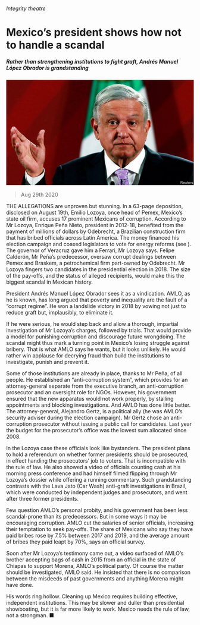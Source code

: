 ###### Integrity theatre

# Mexico’s president shows how not to handle a scandal 

##### Rather than strengthening institutions to fight graft, Andrés Manuel López Obrador is grandstanding 

![image](images/20200829_LDP002_0.jpg) 

> Aug 29th 2020 

THE ALLEGATIONS are unproven but stunning. In a 63-page deposition, disclosed on August 19th, Emilio Lozoya, once head of Pemex, Mexico’s state oil firm, accuses 17 prominent Mexicans of corruption. According to Mr Lozoya, Enrique Peña Nieto, president in 2012-18, benefited from the payment of millions of dollars by Odebrecht, a Brazilian construction firm that has bribed officials across Latin America. The money financed his election campaign and coaxed legislators to vote for energy reforms (see ). The governor of Veracruz gave him a Ferrari, Mr Lozoya says. Felipe Calderón, Mr Peña’s predecessor, oversaw corrupt dealings between Pemex and Braskem, a petrochemical firm part-owned by Odebrecht. Mr Lozoya fingers two candidates in the presidential election in 2018. The size of the pay-offs, and the status of alleged recipients, would make this the biggest scandal in Mexican history.

President Andrés Manuel López Obrador sees it as a vindication. AMLO, as he is known, has long argued that poverty and inequality are the fault of a “corrupt regime”. He won a landslide victory in 2018 by vowing not just to reduce graft but, implausibly, to eliminate it.


If he were serious, he would step back and allow a thorough, impartial investigation of Mr Lozoya’s charges, followed by trials. That would provide a model for punishing corruption and discourage future wrongdoing. The scandal might thus mark a turning point in Mexico’s losing struggle against bribery. That is what AMLO says he wants, but it looks unlikely. He would rather win applause for decrying fraud than build the institutions to investigate, punish and prevent it.

Some of those institutions are already in place, thanks to Mr Peña, of all people. He established an “anti-corruption system”, which provides for an attorney-general separate from the executive branch, an anti-corruption prosecutor and an oversight role for NGOs. However, his government ensured that the new apparatus would not work properly, by stalling appointments and blocking investigations. And AMLO has done little better. The attorney-general, Alejandro Gertz, is a political ally (he was AMLO’s security adviser during the election campaign). Mr Gertz chose an anti-corruption prosecutor without issuing a public call for candidates. Last year the budget for the prosecutor’s office was the lowest sum allocated since 2008.

In the Lozoya case these officials look like bystanders. The president plans to hold a referendum on whether former presidents should be prosecuted, in effect handing the prosecutors’ job to voters. That is incompatible with the rule of law. He also showed a video of officials counting cash at his morning press conference and had himself filmed flipping through Mr Lozoya’s dossier while offering a running commentary. Such grandstanding contrasts with the Lava Jato (Car Wash) anti-graft investigations in Brazil, which were conducted by independent judges and prosecutors, and went after three former presidents.

Few question AMLO’s personal probity, and his government has been less scandal-prone than its predecessors. But in some ways it may be encouraging corruption. AMLO cut the salaries of senior officials, increasing their temptation to seek pay-offs. The share of Mexicans who say they have paid bribes rose by 7.5% between 2017 and 2019, and the average amount of bribes they paid leapt by 70%, says an official survey.

Soon after Mr Lozoya’s testimony came out, a video surfaced of AMLO’s brother accepting bags of cash in 2015 from an official in the state of Chiapas to support Morena, AMLO’s political party. Of course the matter should be investigated, AMLO said. He insisted that there is no comparison between the misdeeds of past governments and anything Morena might have done.

His words ring hollow. Cleaning up Mexico requires building effective, independent institutions. This may be slower and duller than presidential showboating, but it is far more likely to work. Mexico needs the rule of law, not a strongman. ■

